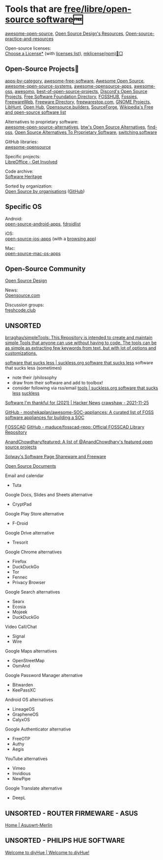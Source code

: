 
# Tools that are [free/libre/open-source software](https://trendless.tech/web-dev/)🆓

[awesome-open-source](https://github.com/oscafrica/awesome-open-source),
[Open Source Design's Resources](https://opensourcedesign.net/resources/),
[Open-source-practice-and-resources](https://github.com/Ashish-khanagwal/Open-source-practice-and-resources)

Open-source licenses:  
[Choose a License*](https://choosealicense.com/) (with [licenses list](https://choosealicense.com/licenses/)),
[mklicense(npm)🐧□](https://www.npmjs.com/package/mklicense)

## Open-Source Projects💩

[apps-by-category](https://github.com/toshihidetagami/apps-by-category),
[awesome-free-software](https://github.com/johnjago/awesome-free-software),
[Awesome Open Source](https://awesomeopensource.com/),
[awesome-open-source-systems](https://github.com/ishanvyas22/awesome-open-source-systems),
[awesome-opensource-apps](https://github.com/unicodeveloper/awesome-opensource-apps),
[awesome-oss](https://github.com/sereneblue/awesome-oss),
[awesomo](https://github.com/lk-geimfari/awesomo),
[best-of-open-source-projects](https://github.com/nicohaenggi/best-of-open-source-projects),
[Discord's Open Source Projects](https://discord.com/open-source),
[Free Software Foundation Directory](https://directory.fsf.org/wiki/Main_Page),
[FOSSHUB](https://www.fosshub.com/),
[Fossies](https://fossies.org/all.html),
[FreewareWeb](http://www.freewareweb.com/),
[Freeware Directory](https://www.freewaredirectory.net/),
[freewarestop.com](https://www.freewarestop.com/),
[GNOME Projects](https://wiki.gnome.org/Projects),
[LibHunt](https://www.libhunt.com/),
[Open Hub](https://openhub.net/),
[Opensource.builders](https://opensource.builders/),
[SourceForge](https://sourceforge.net/directory/),
[Wikipedia's Free and open-source software list](https://en.wikipedia.org/wiki/Portal:Free_and_open-source_software/Categories)

Alternatives to proprietary software:  
[awesome-open-source-alternatives](https://github.com/diegoleme/awesome-open-source-alternatives),
[btw's Open Source Alternatives](https://www.btw.so/open-source-alternatives),
[find-oss](https://github.com/SimoMay/find-oss),
[Open Source Alternatives To Proprietary Software](https://www.opensourcealternative.to/),
[switching.software](https://switching.software/)

GitHub libraries:  
[awesome-opensource](https://github.com/gitroomhq/awesome-opensource)

Specific projects:  
[LibreOffice - Get Involved](https://www.libreoffice.org/community/get-involved)

Code archive:  
[Software Heritage](https://www.softwareheritage.org/)

Sorted by organization:  
[Open Source by organisations](https://osdc.code-maven.com/open-source-by-organizations/) ([GitHub](https://github.com/OSDC-Code-Maven/open-source-by-organizations/))

## Specific OS

Android:  
[open-source-android-apps](https://github.com/pcqpcq/open-source-android-apps),
[fdroidlist](https://github.com/ChrystianSchutz/fdroidlist)

iOS:  
[open-source-ios-apps](https://github.com/dkhamsing/open-source-ios-apps) (with a [browsing app](https://github.com/dkhamsing/osia))

Mac:  
[open-source-mac-os-apps](https://github.com/serhii-londar/open-source-mac-os-apps)

## Open-Source Community

[Open Source Design](https://opensourcedesign.net/)

News:  
[Opensource.com](https://opensource.com/)

Discussion groups:  
[freshcode.club](https://freshcode.club/)

## UNSORTED

[brraghav/simpleTools: This Repository is intended to create and maintain simple Tools that anyone can use without having to code. The tools can be as simple as extracting few keywords from text, but with lot of options and customizations.](https://github.com/brraghav/simpleTools)

[software that sucks less | suckless.org software that sucks less](https://suckless.org/)
software that sucks less (sometimes)
- note their /philosophy
- draw from their software and add to toolbox!
- consider following via rss/email
[tools | suckless.org software that sucks less](https://tools.suckless.org/ii)
[suckless](https://web.archive.org/web/20210102182957/https://suckless.org/)

[Software I'm thankful for (2021) | Hacker News](https://news.ycombinator.com/item?id=32953732)
[crawshaw - 2021-11-25](https://crawshaw.io/blog/thankful-for-technology)

[GitHub - moshekaplan/awesome-SOC-appliances: A curated list of FOSS software appliances for building a SOC](https://github.com/moshekaplan/awesome-SOC-appliances)

[FOSSCAD](https://fosscad.org/)
[GitHub - maduce/fosscad-repo: Official FOSSCAD Library Repository](https://github.com/maduce/fosscad-repo)

[AnandChowdhary/featured: A list of @AnandChowdhary's featured open source projects](https://github.com/AnandChowdhary/featured)

[Solway's Software Page Shareware and Freeware](http://www.theabsolute.net/sware)

[Open Source Documents](https://github.com/hubtee/awesome-opensource-documents)

Email and calendar
- Tuta

Google Docs, Slides and Sheets alternative
- CryptPad

Google Play Store alternative
- F-Droid

Google Drive alternative
- Tresorit

Google Chrome alternatives
- Firefox
- DuckDuckGo
- Tor
- Fennec
- Privacy Browser

Google Search alternatives
- Searx
- Ecosia
- Mojeek
- DuckDuckGo

Video Call/Chat
- Signal
- Wire

Google Maps alternatives
- OpenStreetMap
- OsmAnd

Google Password Manager alternative
- Bitwarden
- KeePassXC

Android OS alternatives
- LineageOS
- GrapheneOS
- CalyxOS

Google Authenticator alternative
- FreeOTP
- Authy
- Aegis

YouTube alternatives
- Vimeo
- Invidious
- NewPipe

Google Translate alternative
- DeepL

## UNSORTED - ROUTER FIRMEWARE - ASUS

[Home | Asuswrt-Merlin](https://asuswrt-merlin.net/)

## UNSORTED - PHILIPS HUE SOFTWARE

[Welcome to diyHue | Welcome to diyHue!](https://diyhue.github.io/)
